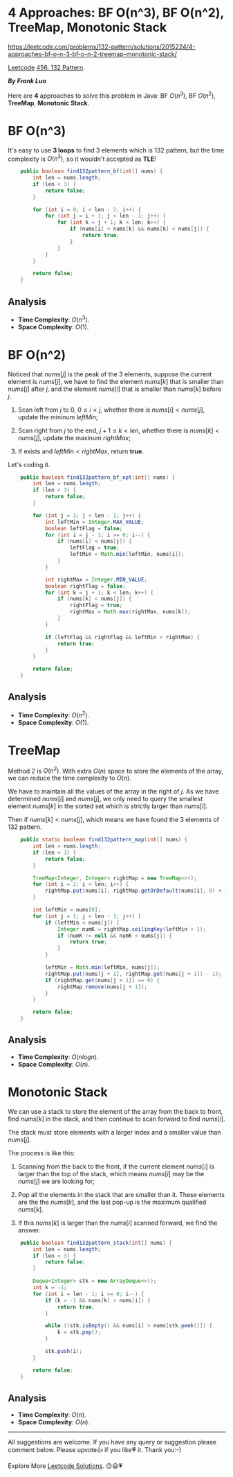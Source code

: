 # 4 Approaches: BF O(n^3), BF O(n^2), TreeMap, Monotonic Stack

https://leetcode.com/problems/132-pattern/solutions/2015224/4-approaches-bf-o-n-3-bf-o-n-2-treemap-monotonic-stack/

[Leetcode](https://leetcode.com/) [456. 132 Pattern](https://leetcode.com/problems/132-pattern/).

***By Frank Luo***

Here are **4** approaches to solve this problem in Java: BF $O(n^3)$, BF $O(n^2)$, **TreeMap**, **Monotonic Stack**.


# BF O(n^3)

It's easy to use **3 loops** to find $3$ elements which is $132$ pattern, but the time complexity is $O(n^3)$, so it wouldn't accepted as **TLE**!

```java
    public boolean find132pattern_bf(int[] nums) {
        int len = nums.length;
        if (len < 3) {
            return false;
        }

        for (int i = 0; i < len - 2; i++) {
            for (int j = i + 1; j < len - 1; j++) {
                for (int k = j + 1; k < len; k++) {
                    if (nums[i] < nums[k] && nums[k] < nums[j]) {
                        return true;
                    }
                }
            }
        }

        return false;
    }
```

## Analysis

- **Time Complexity**: $O(n^3)$.
- **Space Complexity**: $O(1)$.


# BF O(n^2)

Noticed that $\textit{nums}[j]$ is the peak of the $3$ elements, suppose the current element is $\textit{nums}[j]$, we have to find the element $\textit{nums}[k]$ that is smaller than $\textit{nums}[j]$ after $j$, and the element $\textit{nums}[i]$ that is smaller than $\textit{nums}[k]$ before $j$. 

1. Scan left from $j$ to $0$, $0 \le i \lt j$, whether there is $\textit{nums}[i] < \textit{nums}[j]$, update the mininum $\textit{leftMin}$;

2. Scan right from $j$ to the end, $j + 1 \le k \lt len$, whether there is $\textit{nums}[k] < \textit{nums}[j]$, update the maxinum $\textit{rightMax}$;

3. If exists and $\textit{leftMin} < \textit{rightMax}$, return **true**.


Let's coding it.

```java
    public boolean find132pattern_bf_opt(int[] nums) {
        int len = nums.length;
        if (len < 3) {
            return false;
        }

        for (int j = 1; j < len - 1; j++) {
            int leftMin = Integer.MAX_VALUE;
            boolean leftFlag = false;
            for (int i = j - 1; i >= 0; i--) {
                if (nums[i] < nums[j]) {
                    leftFlag = true;
                    leftMin = Math.min(leftMin, nums[i]);
                }
            }

            int rightMax = Integer.MIN_VALUE;
            boolean rightFlag = false;
            for (int k = j + 1; k < len; k++) {
                if (nums[k] < nums[j]) {
                    rightFlag = true;
                    rightMax = Math.max(rightMax, nums[k]);
                }
            }

            if (leftFlag && rightFlag && leftMin < rightMax) {
                return true;
            }
        }

        return false;
    }
```

## Analysis

- **Time Complexity**: $O(n^2)$.
- **Space Complexity**: $O(1)$.


# TreeMap

Method 2 is $O(n^2)$. With extra $O(n)$ space to store the elements of the array, we can reduce the time complexity to $O(n)$.

We have to maintain all the values of the array in the right of $j$. As we have determined $nums[i]$ and $\textit{nums}[j]$, we only need to query the smallest element $\textit{nums}[k]$ in the sorted set which is strictly larger than $\textit{nums}[i]$. 

Then if $\textit{nums}[k] < \textit{nums}[j]$, which means we have found the $3$ elements of $132$ pattern.

```java
    public static boolean find132pattern_map(int[] nums) {
        int len = nums.length;
        if (len < 3) {
            return false;
        }

        TreeMap<Integer, Integer> rightMap = new TreeMap<>();
        for (int i = 2; i < len; i++) {
            rightMap.put(nums[i], rightMap.getOrDefault(nums[i], 0) + 1);
        }

        int leftMin = nums[0];
        for (int j = 1; j < len - 1; j++) {
            if (leftMin < nums[j]) {
                Integer numK = rightMap.ceilingKey(leftMin + 1);
                if (numK != null && numK < nums[j]) {
                    return true;
                }
            }

            leftMin = Math.min(leftMin, nums[j]);
            rightMap.put(nums[j + 1], rightMap.get(nums[j + 1]) - 1);
            if (rightMap.get(nums[j + 1]) == 0) {
                rightMap.remove(nums[j + 1]);
            }
        }

        return false;
    }
```

## Analysis

- **Time Complexity**: $O(nlogn)$.
- **Space Complexity**: $O(n)$.


# Monotonic Stack

We can use a stack to store the element of the array from the back to front, find $\textit{nums}[k]$ in the stack, and then continue to scan forward to find $\textit{nums}[i]$. 

The stack must store elements with a larger index and a smaller value than $\textit{nums}[j]$.

The process is like this:

1. Scanning from the back to the front, if the current element $\textit{nums}[i]$ is larger than the top of the stack, which means $\textit{nums}[i]$ may be the $\textit{nums}[j]$ we are looking for;

2. Pop all the elements in the stack that are smaller than it. These elements are the the $\textit{nums}[k]$, and the last pop-up is the maximum qualified $\textit{nums}[k]$. 

3. If this $\textit{nums}[k]$ is larger than the $\textit{nums}[i]$ scanned forward, we find the answer.


```java
    public boolean find132pattern_stack(int[] nums) {
        int len = nums.length;
        if (len < 3) {
            return false;
        }

        Deque<Integer> stk = new ArrayDeque<>();
        int k = -1;
        for (int i = len - 1; i >= 0; i--) {
            if (k > -1 && nums[k] > nums[i]) {
                return true;
            }

            while (!stk.isEmpty() && nums[i] > nums[stk.peek()]) {
                k = stk.pop();
            }

            stk.push(i);
        }

        return false;
    }
```

## Analysis

- **Time Complexity**: $O(n)$.
- **Space Complexity**: $O(n)$.

----------

All suggestions are welcome. 
If you have any query or suggestion please comment below.
Please upvote👍 if you like💗 it. Thank you:-)

Explore More [Leetcode Solutions](https://leetcode.com/discuss/general-discussion/1868912/My-Leetcode-Solutions-All-In-One). 😉😃💗

